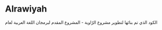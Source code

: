 # Alrawiyah
الكود الذي تم بنائها لتطوير مشروع الرّاوية - المشروع المقدم لبرمجان اللغة العربية لعام 

